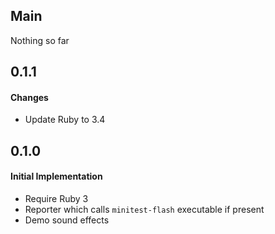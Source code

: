 ## Main

Nothing so far

## 0.1.1

#### Changes
* Update Ruby to 3.4

## 0.1.0

#### Initial Implementation
* Require Ruby 3
* Reporter which calls `minitest-flash` executable if present
* Demo sound effects
